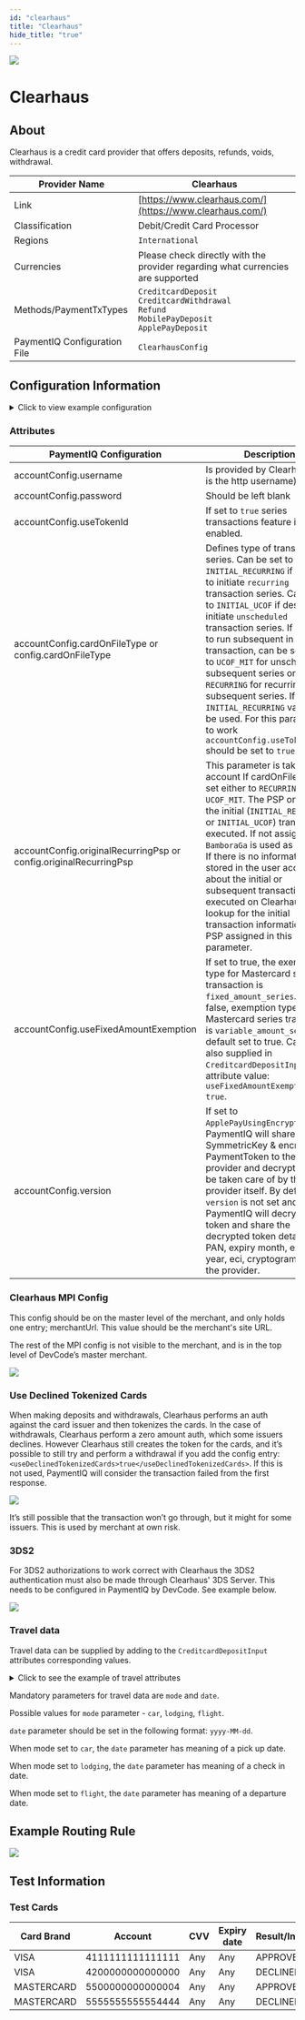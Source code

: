 ```yaml
--- 
id: "clearhaus" 
title: "Clearhaus"
hide_title: "true"
---
```

 
![](/img/providers/logos/clearhaus.png)

# Clearhaus

## About
Clearhaus is a credit card provider that offers deposits, refunds, voids, withdrawal.

| Provider Name                | Clearhaus                                                                                                    |
|------------------------------|--------------------------------------------------------------------------------------------------------------|
| Link                         | [https://www.clearhaus.com/](https://www.clearhaus.com/)                                                     |
| Classification               | Debit/Credit Card Processor                                                                                  |
| Regions                      | `International`                                                                                              |
| Currencies                   | Please check directly with the provider regarding what currencies are supported                              |
| Methods/PaymentTxTypes       | `CreditcardDeposit`<br/> `CreditcardWithdrawal`<br/> `Refund`<br/> `MobilePayDeposit`<br/> `ApplePayDeposit` |
| PaymentIQ Configuration File | `ClearhausConfig`                                                                                            |

## Configuration Information

<details>
<summary>Click to view example configuration</summary>
<br/>

```xml
<com.devcode.paymentiq.integration.clearhaus.ClearhausConfig>
  <enabled>true</enabled>
  <useViqProxy>true</useViqProxy>
  <accounts>
    <entry>
     <string>3DS2</string>
     <account>
       <serviceEndpoint>https://gateway.clearhaus.com</serviceEndpoint>
       <username>??</username>
       <password></password> <!-- SHOULD BE LEFT BLANK, NO ENTRY NEEDED -->
       <use3Dsecure>true</use3Dsecure>
       <authType>AUTH_CAPTURE</authType>
               <!--
        <authType>AUTH_CAPTURE</authType> Do an auth + capture in one step
        <authType>FINAL_AUTH</authType> Do a final authorization to later be manually or automatically captured/voided
        <authType>PRE_AUTH</authType> Do a pre-authorization to later be manually or automatically captured/voided
        -->
        <!-- 3DS2 parameters -->
        <acquirerMerchantId>XXXXXXXX</acquirerMerchantId> <!-- Value received from PSP  -->
        <mcc>7995</mcc> <!-- 7995 for gambling merchants change if this isn't applicable to you -->
        <merchantCountry>XXX</merchantCountry> <!-- Origin country of merchant 3 DIGIT ISO for eaxmple SWE or MLT -->
        <merchantUrl>http://www.example.com</merchantUrl> <!-- URL to your website -->
        <merchantName>XXX</merchantName> <!-- Name of your brand -->
        <!-- End of 3DS2 parameters -->
     </account>
    </entry>
    
    <entry>
     <string>Mobilepay</string>
     <account>
       <serviceEndpoint>https://gateway.clearhaus.com</serviceEndpoint>
       <username>??</username>
       <password></password> <!-- SHOULD BE LEFT BLANK, NO ENTRY NEEDED -->
       <use3Dsecure>true</use3Dsecure>
       <authType>AUTH_CAPTURE</authType>
       <mcc>XXXX</mcc> <!-- Merchant Category Code -->
               <!--
        <authType>AUTH_CAPTURE</authType> Do an auth + capture in one step
        <authType>FINAL_AUTH</authType> Do a final authorization to later be manually or automatically captured/voided
        <authType>PRE_AUTH</authType> Do a pre-authorization to later be manually or automatically captured/voided
        -->
     </account>
    </entry>
   </accounts>
  <!-- DO NOT uncomment the below two strings. Values are fetched from PaymentIQ master MID -->
  <!-- <signingApiKey></signingApiKey>
  <signingRsaPrivateKey></signingRsaPrivateKey> -->
</com.devcode.paymentiq.integration.clearhaus.ClearhausConfig>
```

</details>

### Attributes

| PaymentIQ Configuration                                           | Description                                                                                                                                                                                                                                                                                                                                                                                                                                                                                                                 |
|-------------------------------------------------------------------|-----------------------------------------------------------------------------------------------------------------------------------------------------------------------------------------------------------------------------------------------------------------------------------------------------------------------------------------------------------------------------------------------------------------------------------------------------------------------------------------------------------------------------|
| accountConfig.username                                            | Is provided by Clearhaus (this is the http username)                                                                                                                                                                                                                                                                                                                                                                                                                                                                        |
| accountConfig.password                                            | Should be left blank                                                                                                                                                                                                                                                                                                                                                                                                                                                                                                        |
| accountConfig.useTokenId                                          | If set to `true` series transactions feature is enabled.                                                                                                                                                                                                                                                                                                                                                                                                                                                                    |
| accountConfig.cardOnFileType or config.cardOnFileType             | Defines type of transaction series. Can be set to `INITIAL_RECURRING` if desired to initiate `recurring` transaction series. Can be set to `INITIAL_UCOF` if desired to initiate `unscheduled` transaction series. If desired to run subsequent in series transaction, can be set either to `UCOF_MIT` for unscheduled subsequent series or `RECURRING` for recurring subsequent series. If not set, `INITIAL_RECURRING` value will be used. For this parameter to work `accountConfig.useTokenId` should be set to `true`. |
| accountConfig.originalRecurringPsp or config.originalRecurringPsp | This parameter is taken into account If cardOnFileType is set either to `RECURRING` or `UCOF_MIT`. The PSP on which the initial (`INITIAL_RECURRING` or `INITIAL_UCOF`) transaction executed. If not assigned `BamboraGa` is used as default. If there is no information stored in the user account about the initial or subsequent transactions executed on Clearhaus, it will lookup for the initial transaction information in the PSP assigned in this parameter.                                                       |
| accountConfig.useFixedAmountExemption                             | If set to true, the exemption type for Mastercard series transaction is `fixed_amount_series`. If set to false, exemption type for Mastercard series transaction is `variable_amount_series` By default set to true. Can be also supplied in `CreditcardDepositInput` as attribute value: `useFixedAmountExemption: true`.                                                                                                                                                                                                  |
| accountConfig.version                                             | If set to `ApplePayUsingEncryptedToken`, PaymentIQ will share SymmetricKey & encrypted PaymentToken to the provider and decryption will be taken care of by the provider itself. By default, `version` is not set and PaymentIQ will decrypt the token and share the decrypted token details like PAN, expiry month, expiry year, eci, cryptogram, etc. to the provider.                                                                                                                                                    |

### Clearhaus MPI Config
This config should be on the master level of the merchant, and only holds one entry; merchantUrl. This value should be the merchant's site URL.

The rest of the MPI config is not visible to the merchant, and is in the top level of DevCode’s master merchant.

![](/img/providers/clearhaus01.png)

### Use Declined Tokenized Cards
When making deposits and withdrawals, Clearhaus performs an auth against the card issuer and then tokenizes the cards. In the case of withdrawals, Clearhaus perform a zero amount auth, which some issuers declines. However Clearhaus still creates the token for the cards, and it’s possible to still try and perform a withdrawal if you add the config entry: ```<useDeclinedTokenizedCards>true</useDeclinedTokenizedCards>```. If this is not used, PaymentIQ will consider the transaction failed from the first response.

![](/img/providers/clearhaus02.png)

It’s still possible that the transaction won’t go through, but it might for some issuers. This is used by merchant at own risk.

### 3DS2
For 3DS2 authorizations to work correct with Clearhaus the 3DS2 authentication must also be made through Clearhaus' 3DS Server. This needs to be configured in PaymentIQ by DevCode. See example below.

![](/img/providers/routing/clearhaus_3ds2.png)

### Travel data
Travel data can be supplied by adding to the `CreditcardDepositInput` attributes corresponding values.

<details>
<summary>Click to see the example of travel attributes</summary>
<br/>

```json
{
  "attributes": {
    "travel": {
      "mode": "lodging",
      "date": "2022-09-30"
    }
  }
}
```
</details>

Mandatory parameters for travel data are `mode` and `date`.

Possible values for `mode` parameter - `car`, `lodging`, `flight`.

`date` parameter should be set in the following format: `yyyy-MM-dd`.

When mode set to `car`, the `date` parameter has meaning of a pick up date.

When mode set to `lodging`, the `date` parameter has meaning of a check in date.

When mode set to `flight`, the `date` parameter has meaning of a departure date.

## Example Routing Rule
![](/img/providers/routing/clearhaus.png)

## Test Information

### Test Cards

| Card Brand | Account          | CVV | Expiry date | Result/Info |
|------------|------------------|-----|-------------|-------------|
| VISA       | 4111111111111111 | Any | Any         | APPROVED    |
| VISA       | 4200000000000000 | Any | Any         | DECLINED    |
| MASTERCARD | 5500000000000004 | Any | Any         | APPROVED    |
| MASTERCARD | 5555555555554444 | Any | Any         | DECLINED    |
